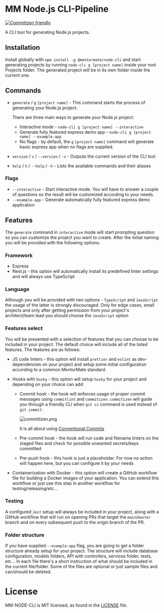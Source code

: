 # MM Node.js CLI-Pipeline

[![Commitizen friendly](https://img.shields.io/badge/commitizen-friendly-brightgreen.svg)](http://commitizen.github.io/cz-cli/)

A CLI tool for generating Node.js projects.

## Installation

Install globally with `npm install -g @mentormate/node-cli` and start generating projects by
running `node-cli g [project name]` inside your root Projects folder. The generated project will
be in its own folder inside the current one.

## Commands

- `generate` / `g` `[project name]` - This command starts the process of generating your Node.js project.

  There are three main ways to generate your Node.js project:

  - Interactive mode - `node-cli g [project name] --interactive`
  - Generate fully featured express demo app - `node-cli g [project name] --example-app`
  - No flags - by default, the `g` `[project name]` command will generate basic express app when no flags are supplied.

- `version` / `v` / `--version` / `-v` - Outputs the current version of the CLI tool
- `help` / `h` / `--help` / `-h` - Lists the available commands and their aliases

### Flags

- `--interactive` - Start interactive mode. You will have to answer a couple of questions so the result will be customized
  according to your needs.
- `--example-app` - Generate automatically fully featured express demo application

## Features

The `generate` command in `interactive` mode will start prompting question so you can customize the project you want to create.
After the initial naming you will be provided with the following options:

### Framework

- Express
- Nest.js - this option will automatically install its predefined linter settings and will always use TypeScript

### Language

Although you will be provided with two options - `TypeScript` and `JavaScript` the usage of the latter is strongly
discouraged. Only for edge cases, small projects and only after getting permission from your project's architect/team lead
you should choose the `JavaScript` option

### Features select

You will be presented with a selection of features that you can choose to be included in your project.
The default choice will include all of the listed features. The features are as follows:

- JS code linters - this option will install `prettier` and `eslint` as dev-dependencies on your project and
  setup some initial configuration according to a common MentorMate standard.
- Hooks with `husky` - this option will setup `husky` for your project and depending on your choice can add:

  - Commit hook - the hook will enforces usage of proper commit messages using `commitlint` and `commitizen`.
    `commitizen` will guide you through a friendly CLI when `git cz` command is used instead of `git commit`:

    ![commitizen.png](https://raw.githubusercontent.com/commitizen/cz-cli/master/meta/screenshots/add-commit.png)

    It is all about using [Conventional Commits](https://www.conventionalcommits.org/en/v1.0.0/)

  - Pre-commit hook - the hook will run code and filename linters on the staged files and check for possible
    unwanted secrets/keys committed
  - Pre-push hook - this hook is just a placeholder. For now no action will happen here, but you can configure it by your needs

- Containerization with Docker - this option will create a GitHub workflow file for building a Docker images
  of your application. You can extend this workflow or just use this step in another workflow for testing/releasing/etc...

### Testing

A configured `Jest` setup will always be included in your project, along with a GitHub workflow that will run on opening
PRs that target the `main`/`master` branch and on every subsequent push to the origin branch of the PR.

### Folder structure

If you have supplied `--example-app` flag, you are going to get a folder structure already setup for your project. The structure will include
database configuration, models folders, API with controllers, services folder, tests, etc... In each file there's a short instruction of what
should be included in the current file/folder. Some of the files are optional or just sample files and can/should be deleted.

# License

MM-NODE-CLI is MIT licensed, as found in the [LICENSE](https://github.com/MentorMate/node-project-cli/blob/main/LICENSE) file.
